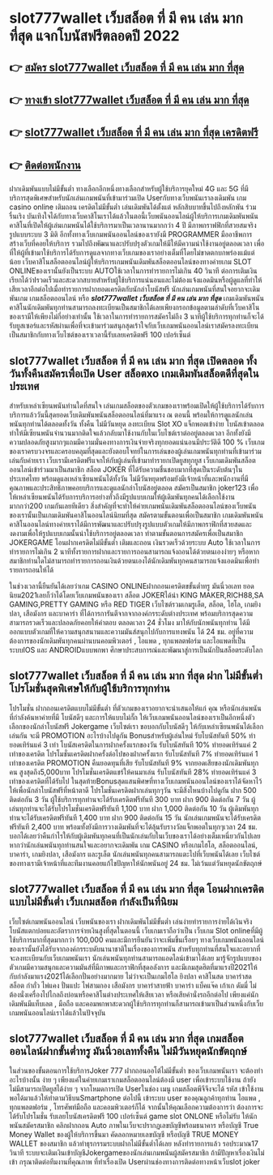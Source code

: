 # slot777wallet เว็บสล็อต ที่ มี คน เล่น มาก ที่สุด  แจกโบนัสฟรีตลอดปี 2022

## 👉 [สมัคร slot777wallet เว็บสล็อต ที่ มี คน เล่น มาก ที่สุด](https://slot777wallet.com/)
## 👉 [ทางเข้า slot777wallet เว็บสล็อต ที่ มี คน เล่น มาก ที่สุด](https://slot777wallet.com/)
## 👉 [slot777wallet เว็บสล็อต ที่ มี คน เล่น มาก ที่สุด เครดิตฟรี](https://slot777wallet.com/)
## 👉 [ติดต่อพนักงาน](https://slot777wallet.com/)


ฝากเดิมพันแบบไม่มีขั้นต่ำ  ทางเลือกอีกหนึ่งทางเลือกสำหรับผู้ใช้บริการยุคใหม่ 4G และ 5G ที่มีบริการสุดพิเศษสำหรับนักเล่นเกมพนันที่เข้ามาร่วมเปิด Userกับทางเว็บพนันเราลงเดิมพัน เกม casino online เติมถอน เครดิตไม่มีขั้นต่ำ เล่นเดิมพันได้ตั้งแต่ หลักสิบบาทขึ้นไปถึงหลักพัน ร่วมรื่นเริง บันเทิงใจได้กับทางเว็บคาสิโนเราได้แล้วในตอนี้เว็บพนันออนไลน์ผู้ให้บริการเกมเดิมพันพนันคาสิโนที่เปิดให้ผู้เล่นเกมพนันได้ใช้บริการมาเป็นเวลานานมากกว่า 4 ปี มีภาพกราฟฟิกที่สวยสมจริง รูปแบบระบบ 3 มิติ
อีกทั้งทางเว็บเกมพนันออนไลน์ของเรายังมี  PROGRAMMER มืออาชีพการสร้างเว็บที่คอยให้บริการ  รวมไปถึงพัฒนาและปรับปรุงตัวเกมให้มีให้มีความน่าใช้งานอยู่ตลอดเวลา เพื่อที่ให้ผู้ที่เข้ามาใช้บริการได้รับการดูแลจากทางเว็บเกมของเราอย่างเต็มที่โดยไม่ขาดตกบกพร่องแม้แต่น้อย เว็บคาสิโนสล็อตออนไลน์ผู้ให้บริการเกมพนันเดิมพันสล็อตออนไลน์ของทางค่ายเกม SLOT ONLINEของเรานั้นยังเป็นระบบ AUTOใช้เวลาในการทำรายการไม่เกิน 40 วินาที ต่อการเติมเงิน เรียกได้ว่าIรวดเร็วและสะดวกสบายสำหรับผู้ใช้บริการแน่นอนและไม่ต้องแจ้งแอดมินหรือผู้ดูแลที่ทำให้เสียเวลาอีกต่อไปเมื่อทำรายการฝากยอดเครดิตกับนักล่าโบนัสฟรี
นักเล่นเกมพนันที่สนใจอยากจะเดิมพันเกม เกมสล็อตออนไลน์ หรือ ***slot777wallet เว็บสล็อต ที่ มี คน เล่น มาก ที่สุด*** เกมเดิมพันพนันคาสิโนนักเดิมพันทุกท่านสามารถลงทะเบียนเป็นสมาชิกได้เลยเพียงกรอกข้อมูลตามลำดับที่เว็บคาสิโนของเรามีให้เพียงไม่กี่อย่างเท่านั้น ใช้เวลาในการทำรายการสมัครไม่ถึง 3 นาทีผู้ใช้บริการทุกท่านก็จะได้รับยูสเซอร์และรหัสผ่านเพื่อที่จะเข้ามาร่วมสนุกสุดเร้าใจกับเว็บเกมพนันออนไลน์เราสมัครลงทะเบียนเป็นสมาชิกกับทางเว็บไซต์ของเราเวลานี้รับเลยเครดิตฟรี 100 เปอร์เซ็นต์

## slot777wallet เว็บสล็อต ที่ มี คน เล่น มาก ที่สุด เปิดตลอด ทั้งวันทั้งคืนสมัครเพื่อเปิด User สล็อตxo เกมเดิมพันสล็อตดีที่สุดในประเทศ

สำหรับเหล่าเซียนพนันท่านใดที่สนใจ เล่นเกมสล็อตของตัวเกมของเราพร้อมเปิดให้ผู้ใช้บริการได้รับการบริการแล้ววันนี้สุดยอดเว็บเดิมพันพนันสล็อตออนไลน์ที่มาแรง ณ ตอนนี้ พร้อมให้การดูแลนักเล่นพนันทุกท่านได้ตลอดทั้งวัน ทั้งคืน ไม่มีวันหยุด ลงทะเบียน Slot XO แจ็กพอตเข้าง่าย โบนัสเข้าตลอด ทำให้มีเซียนพนันจำนวนมากติดใจแล้วกลับมาใช้งานกับในเว็บไซต์เราต่ออยู่ตลอดเวลา อีกทั้งยังมีความปลอดภัยสูงมากๆแถมมีความมั่นคงทางการเงินจ่ายจริงทุกยอดแน่นอนมีประวัติดี 100 % เว็บเกมของเราครบวงจรและครอบคลุมที่สุดและยังตอบโจทย์ในการเล่นของผู้เล่นเกมพนันทุกท่านที่เข้ามาร่วมเล่นกับค่ายเรา
เว็บเรามีเครดิตฟรีแจกให้กับผู้เล่นที่เข้ามาทำรายกเปิดยูสทุกยูส เว็บเกมเดิมพันสล็อตออนไลน์เข้าร่วมมาเป็นสมาชิก สล็อต JOKER ที่ได้รับความชื่นชอบมากที่สุดเป็นระดับต้นๆในประเทศไทย พร้อมดูแลเหล่าเซียนพนันได้ทั้งวัน ไม่มีวันหยุดพร้อมยังมีเจ้าหน้าที่และพนักงานที่มีคุณภาพและประสิทธิภาพคอยบริการและดูแลนักล่าโบนัสอยู่ตลอด สมัครเป็นสมาชิก joker123 เพื่อให้เหล่าเซียนพนันได้รับการบริการอย่างทั่วถึงมีรูปแบบเกมให้ผู้เดิมพันทุกคนได้เลือกใช้งานมากกว่า200 เกมกันเลยทีเดียว
สิ่งสำคัญที่จะทำให้ค่ายเกมพนันเดิมพันสล็อตออนไลน์ของเว็บพนันของเรานั้นเป็นเกมเดิมพันคาสิโนออนไลน์นิยมที่สุด สมัครตามขั้นตอนเพื่อเป็นสมาชิก  เกมเดิมพันพนันคาสิโนออนไลน์ทางค่ายเราได้มีการพัฒนาและปรับปรุงรูปแบบตัวเกมให้มีภาพกราฟิกที่สวยสดและงดงามเพื่อให้รูปแบบเกมนั้นน่าใช้บริการอยู่ตลอดเวลา ทำตามขั้นตอนการสมัครเพื่อเป็นสมาชิก JOKERGAME โอนฝากเครดิตไม่มีขั้นต่ำ เติมและถอน เงินรวดเร็วด้วยระบบ Auto ใช้เวลาในการทำรายการไม่เกิน 2 นาทีทั้งรายการฝากและรายการถอนสามารถแจ้งถอนได้ด้วยตนเองง่ายๆ หรือหากสมาชิกท่านใดไม่สามารถทำรายการถอนเงินด้วยตนเองได้นักเดิมพันทุกคนสามารถแจ้งแอดมินเพื่อทำรายการถอนให้ได้

ในช่วงเวลานี้ยืนยันได้เลยว่าเกม CASINO ONLINEฝากถอนเครดิตขขั้นต่ำทรู มันนี่วอเลท ยอดนิยม2021เลยก็ว่าได้โดยเว็บเกมพนันของเรา สล็อต JOKERได้นำ  KING MAKER,RICH88,SA GAMING,PRETTY GAMING หรือ RED TIGER เว็บไซต์รวมเกมรูเล็ต, สล็อต, ไฮโล, เกมยิงปลา, เสือมังกร และบาคาร่า ที่ได้การการันตีจากจากองค์กรระดับต่างประเทศ พร้อมบริการสุดความสามารถรวดเร็วและปลอดภัยคอยให้คำตอบ ตลอดเวลา 24 ชั่วโมง มาให้กับนักพนันทุกท่าน ได้มีออกแบบตัวเกมที่ให้ความสนุกสนานและความมันส์สนุกไปกับการแทงพนัน ได้ 24 ชม. อยู่ที่ความต้องการของนักเดิมพันทุกคนผ่านบนคอมพิวเตอร์ , ไอแพด , ทุกแพลตฟอร์ม และไอแพดที่เป็นระบบIOS และ ANDROIDแบบพกพา ศึกษาประสบการณ์และพัฒนาสู่การเป็นนักปั่นสล็อตระดับโลก

## slot777wallet เว็บสล็อต ที่ มี คน เล่น มาก ที่สุด ฝาก ไม่มีขั้นต่ำ โปรโมชั่นสุดพิเศษให้กับผู้ใช้บริการทุกท่าน

โปรโมชั่น ฝากถอนเครดิตแบบไม่มีขั้นต่ำ ที่ตัวเกมของเราอยากจะนำเสนอให้แก่  คุณ หรือนักเล่นพนันที่กำลังค้นหาค่ายที่มี โบนัสดีๆ และการให้แบบไม่กั๊ก ให้เว็บเกมพนันออนไลน์ของเราเป็นอีกหนึ่งตัวเลือกของนักล่าโบนัสฟรี Jokergame เว็บไซต์เรา ขอบอกกับโบนัสดีๆ ให้กับเหล่าเซียนพนันได้เลือกเล่นกัน จะมี PROMOTION อะไรบ้างไปดูกัน
Bonusสำหรับผู้เล่นใหม่ รับโบนัสทันที 50% ทำยอดเทิร์นแค่ 3 เท่า
โบนัสเครดิตในการฝากครั้งแรกของวัน รับโบนัสทันที 10% ทำยอดเทิร์นแค่ 2 เท่าของเครดิต
โปรโมชั่นเครดิตฝากครั้งต่อไปของฝากครั้งแรก รับโบนัสทันที 7% ทำยอดเทิร์นแค่ 1 เท่าของเครดิต
 PROMOTION คืนยอดทุนที่เสีย รับโบนัสทันที 9% จากยอดเสียของนักเดิมพันทุกคน สูงสุดถึง5,000บาท
โปรโมชั่นเครดิตแชร์ให้คนมาเล่น รับโบนัสทันที 28% ทำยอดเทิร์นแค่ 3 เท่าของเครดิตที่ได้รับไป
ในสุดท้ายBonusสุดแสนพิศษที่ทางเว็บเกมพนันออนไลน์ของเราได้จัดหาไว้ให้เพื่อนักล่าโบนัสฟรีที่หน้าตาดี โปรโมชั่นเครดิตฝากเล่นทุกๆวัน จะมีสิ่งไหนบ้างไปดูกัน
ฝาก 500 ติดต่อกัน 3 วัน ผู้ใช้บริการทุกท่านจะได้รับเครดิตฟรีทันที 300 บาท
ฝาก 900 ติดต่อกัน 7 วัน ผู้เล่นทุกท่านจะได้รับโปรโมชั่นเครดิตฟรีทันที 1,100 บาท
ฝาก 1,000 ติดต่อกัน 10 วัน ผู้เดิมพันทุกท่านจะได้รับเครดิตฟรีทันที 1,400 บาท
ฝาก 900 ติดต่อกัน 15 วัน นักเล่นเกมพนันจะได้รับเครดิตฟรีทันที 2,400 บาท
พร้อมทั้งยังมีการวางเดิมพันที่จะได้ลุ้นรับรางวัลแจ็กพอตในทุกๆเวลา 24 ชม. บอกได้เลยว่าคืนกำไรให้กับผู้เดิมพันทุกคนที่เป็นนักเล่นกับในเว็บของเราได้อย่างเต็มเหนี่ยวกันไปเลย หากว่านักเล่นพนันทุกท่านสนใจและอยากจะเดิมพัน เกม CASINO หรือเกมไฮโล, สล็อตออนไลน์, บาคาร่า, เกมยิงปลา, เสือมังกร และรูเล็ต นักเล่นพนันทุกคนสามารถแตะไปที่เว็บพนันได้เลย เว็บไซต์ของทางเรามีเจ้าหน้าที่และทีมงานคอยแก้ไขปัญหาให้นักพนันอยู่ 24 ชม. ไม่เว้นแต่วันหยุดนักขัตฤกษ์

## slot777wallet เว็บสล็อต ที่ มี คน เล่น มาก ที่สุด โอนฝากเครดิตแบบไม่มีขั้นต่ำ  เว็บเกมสล็อต กำลังเป็นที่นิยม

เว็บไซต์เกมพนันออนไลน์ เว็บพนันของเรา ฝากเดิมพันไม่มีขั้นต่ำ เล่นง่ายทำรายการง่ายได้เงินจริง โบนัสแตกบ่อยและอัตราการจ่ายเงินสูงที่สุดในตอนนี้ เว็บเกมเราถือว่าเป็น เว็บเกม Slot onlineที่มีผู้ใช้บริการมากที่สุดมากกว่า 100,000 คนและมีการยืนยันว่าจะเพิ่มขึ้นเรื่อยๆ ทางเว็บเกมพนันออนไลน์ของเรานั้นยังได้รับจากองค์กรระบดับนานาชาติในเรื่องของการพนัน สำหรับทุกท่านที่สนใจและอยากที่จะลงทะเบียนกับเว็บเกมพนันเรา นักเล่นพนันทุกท่านสามารถแอดไลน์เข้ามาได้เลย
	มารู้จักรูปแบบของตัวเกมมีความสนุกและความมันส์ที่มีภาพและกราฟิกที่สุดอลังการ และมีเกมสุดฮิตที่มาแรงปี2021ให้กับกำลังมาแรง2021ได้เลือกปั่นอย่างมากมาย  ไม่ว่าจะเป็นเกมไฮโล ยิงปลา คาสิโนสด บาคาร่าสด สล็อต กำถั่ว ไพ่แคง ปั่นแปะ ไพ่สามกอง เสือมังกร บาคาร่าสายฟ้า บาคาร่า แบ็คแจ๊ค เก้าเก ดัมมี่ ไม่ต้องนั่งเครื่องไปไกลถึงบ่อนหรือคาสิโนต่างประเทศให้เสียเวลา หรือเสียค่านั่งรถอีกต่อไป เพียงแค่นักเดิมพันมีแท็บเลต , มือถือ และคอมพกพาสะดวกผู้ใช้บริการทุกท่านก็สามารถเข้ามาเป็นส่วนหนึ่งกับเว็บเกมพนันออนไลน์เราได้แล้วในปัจจุบัน

## slot777wallet เว็บสล็อต ที่ มี คน เล่น มาก ที่สุด เกมสล็อตออนไลน์ฝากขั้นต่ำทรู มันนี่วอเลททั้งคืน ไม่มีวันหยุดนักขัตฤกษ์

ในส่วนของขั้นตอนการใช้บริการJoker 777 ฝากถอนออโต้ไม่มีขั้นต่ำ ของเว็บเกมพนันเรา จะต้องทำอะไรบ้างนั้น ง่าย ๆ เพียงแค่ในค่ายเกมเราเกมสล็อตออนไลน์ต้องมี user เพื่อเข้าระบบใช้งาน ถ้ายังไม่มีสามารถเปิดยูสได้ง่าย ๆ จากโหมดการเปิด Userในช่อง เมนู เกมสล็อตพีจีจึงจะได้ รหัส เข้าใช้งาน พอได้มาแล้วให้ทำตามวิธีบนSmartphone ต่อไปนี้
เข้าระบบ user  ของคุณลูกค้าทุกท่าน ไอแพด , ทุกแพลตฟอร์ม , โทรศัพท์มือถือ และคอมพิวเตอร์ก็ได้
จากนั้นให้คุณเลือกความต้องการว่า ต้องการจะได้รับโปรโมชั่น รับเลยโบนัสเครดิตฟรี 100 เปอร์เซ็นต์ game slot ONLONE หรือไม่รับ
ให้นักพนันสมัครสมาชิก คลิกฝากถอน Auto ภาพในเว็บจะปรากฏเลขบัญชีพร้อมธนาคาร หรือบัญชี True Money Wallet ของผู้ให้บริการขึ้นมา
คัดลอกหมายเลขบัญชี หรือบัญชี  TRUE MONEY WALLET ของสมาชิก แล้วทำธุรกรรมระบบฝากไม่มีขั้นต่ำได้เลย
หลังทำรายการแล้ว รอประมาณ17 วินาที ระบบจะเติมเงินเข้าบัญชีJokergameของนักเล่นเกมพนันผู้สมัครสมาชิก
ถ้ามีปัญหาเรื่องเงินไม่เข้า กรุณาติดต่อทีมงานที่คุณภาพ ที่ทำเรื่องเปิด Userผ่านช่องทางการติดต่อทางหน้าเว็บslot joker


